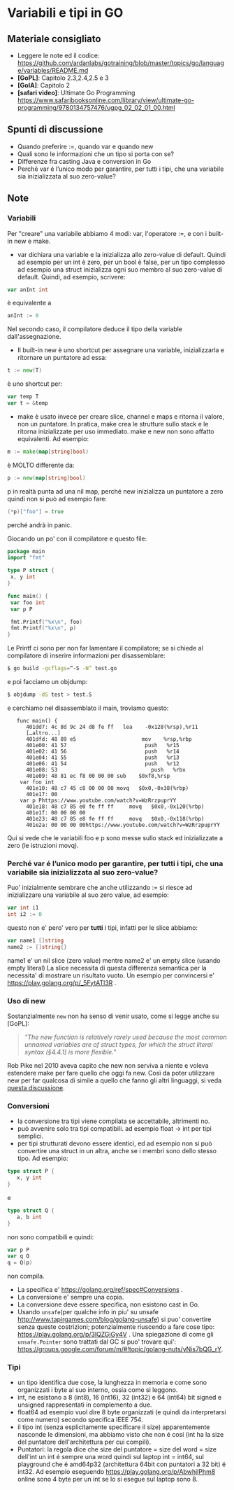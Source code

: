 # Variabili e tipi in GO

## Materiale consigliato

* Leggere le note ed il codice: https://github.com/ardanlabs/gotraining/blob/master/topics/go/language/variables/README.md
* **[GoPL]**: Capitolo 2.3,2.4,2.5 e 3
* **[GoIA]**: Capitolo 2
* **[safari video]**: Ultimate Go Programming https://www.safaribooksonline.com/library/view/ultimate-go-programming/9780134757476/ugpg_02_02_01_00.html

## Spunti di discussione
* Quando preferire :=, quando var e quando new
* Quali sono le informazioni che un tipo si porta con se?
* Differenze fra casting Java e conversion in Go
* Perché var é l’unico modo per garantire, per tutti i tipi, che una variabile sia inizializzata al suo zero-value?

## Note

### Variabili
Per "creare" una variabile abbiamo 4 modi: var, l'operatore :=, e con i built-in new e make.

* var dichiara una variable e la inizializza allo zero-value di default. Quindi ad esempio per un int è zero, per un bool è false, per un tipo complesso ad esempio una struct inizializza ogni suo membro al suo zero-value di default.
Quindi, ad esempio, scrivere:
```go
var anInt int
```
è equivalente a
```go
anInt := 0
```
Nel secondo caso, il compilatore deduce il tipo della variable dall'assegnazione.
* Il built-in new è uno shortcut per assegnare una variable, inizializzarla e ritornare un puntatore ad essa:
```go
t := new(T)
```
è uno shortcut per:
```go
var temp T
var t = &temp
```
* make è usato invece per creare slice, channel e maps e ritorna il valore, non un puntatore. In pratica, make crea le strutture sullo stack e le ritorna inizializzate per uso immediato.
make e new non sono affatto equivalenti.
Ad esempio:
```go
m := make(map[string]bool)
```
è MOLTO differente da:
```go
p := new(map[string]bool)
```
p in realtà punta ad una nil map, perché new inizializza un puntatore a zero
quindi non si può ad esempio fare:
```go
(*p)["foo"] = true
```
perché andrà in panic.


Giocando un po' con il compilatore e questo file:
```go
package main
import "fmt"

type P struct {
 x, y int
}

func main() {
 var foo int
 var p P

 fmt.Printf("%x\n", foo)
 fmt.Printf("%x\n", p)
}
```
Le Printf ci sono per non far lamentare il compilatore; se si chiede al compilatore di inserire informazioni per disassemblare:
```bash
$ go build -gcflags=“-S -N” test.go
```
e poi facciamo un objdump:
```bash
$ objdump -dS test > test.S
```
e cerchiamo nel disassemblato il main, troviamo questo:
```
   func main() {
      401dd7: 4c 8d 9c 24 d8 fe ff   lea    -0x128(%rsp),%r11
      […altro...]
      401dfd: 48 89 e5                     mov    %rsp,%rbp
      401e00: 41 57                         push   %r15
      401e02: 41 56                         push   %r14
      401e04: 41 55                         push   %r13
      401e06: 41 54                         push   %r12
      401e08: 53                              push   %rbx
      401e09: 48 81 ec f8 00 00 00 sub    $0xf8,%rsp
    var foo int
      401e10: 48 c7 45 c8 00 00 00 movq   $0x0,-0x38(%rbp)
      401e17: 00
    var p Phttps://www.youtube.com/watch?v=WzRrzpuprYY
      401e18: 48 c7 85 e0 fe ff ff     movq   $0x0,-0x120(%rbp)
      401e1f: 00 00 00 00
      401e23: 48 c7 85 e8 fe ff ff     movq   $0x0,-0x118(%rbp)
      401e2a: 00 00 00 00https://www.youtube.com/watch?v=WzRrzpuprYY
```
Qui si vede che le variabili foo e p sono messe sullo stack ed inizializzate a zero (le istruzioni movq).

### Perché var é l’unico modo per garantire, per tutti i tipi, che una variabile sia inizializzata al suo zero-value?
Puo' inizialmente sembrare che anche utilizzando := si riesce ad inizializzare una variabile al suo zero value, ad esempio:
```go
var int i1
int i2 := 0
```
questo non e' pero' vero per **tutti** i tipi, infatti per le slice abbiamo:
```go
var name1 []string
name2 := []string{}
```
name1 e' un nil slice (zero value) mentre name2 e' un empty slice (usando empty literal)
La slice necessita di questa differenza semantica per la necessita' di mostrare un risultato vuoto. Un esempio per convincersi e' https://play.golang.org/p/_5FytATl3R .

### Uso di new
Sostanzialmente `new` non ha senso di venir usato, come si legge anche su [GoPL]:
> *"The new function is relatively rarely used because the most common unnamed variables are of struct types, for which the struct literal syntax (§4.4.1) is more flexible."*

Rob Pike nel 2010 aveva capito che new non serviva a niente e voleva estendere make per fare quello che oggi fa new. Così da poter utilizzare new per far qualcosa di simile a quello che fanno gli altri linguaggi, si veda [questa discussione](https://groups.google.com/forum/#!topic/golang-nuts/kWXYU95XN04/discussion[1-25]).

### Conversioni
* la conversione tra tipi viene compilata se accettabile, altrimenti no.
* può avvenire solo tra tipi compatibili. ad esempio float -> int per tipi semplici.
* per tipi strutturati devono essere identici, ed ad esempio non si può convertire una struct in un altra, anche se i membri sono dello stesso tipo. Ad esempio:
```go
type struct P {
   x, y int
}
```
e
```go
type struct Q {
   a, b int
}
```
non sono compatibili e quindi:
```go
var p P
var q Q
q = Q(p)
```
non compila.
* La specifica e' https://golang.org/ref/spec#Conversions .
* La conversione e' sempre una copia.
* La conversione deve essere specifica, non esistono cast in Go.
* Usando `unsafe`(per qualche info in piu' su unsafe http://www.tapirgames.com/blog/golang-unsafe) si puo' convertire senza queste costrizioni; potenzialmente riuscendo a fare cose tipo: https://play.golang.org/p/3lQZGjGy4V . Una spiegazione di come gli `unsafe.Pointer` sono trattati dal GC si puo' trovare qui': https://groups.google.com/forum/m/#!topic/golang-nuts/yNis7bQG_rY.

### Tipi
* un tipo identifica due cose, la lunghezza in memoria
e come sono organizzati i byte al suo interno, ossia come si leggono.
* int, ne esistono a 8 (int8), 16 (int16), 32 (int32) e 64 (int64) bit signed e unsigned rappresentati in complemento a due.
* float64 ad esempio vuol dire 8 byte organizzati (e quindi da interpretarsi come numero) secondo specifica IEEE 754.
* il tipo int (senza esplicitamente specificare il size) apparentemente nasconde le dimensioni, ma abbiamo visto che non é cosí (int ha la size del puntatore dell'architettura per cui compili).
* Puntatori: la regola dice che size del puntatore = size del word = size dell'int un int é sempre una word quindi sul laptop int = int64, sul playground che é amd64p32 (architettura 64bit con puntatori a 32 bit) é int32. Ad esempio eseguendo https://play.golang.org/p/AbwhjlPhm8 online sono 4 byte per un int se lo si esegue sul laptop sono 8.
